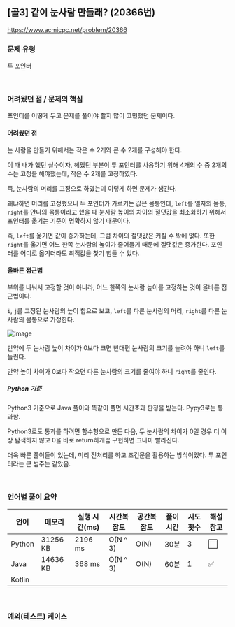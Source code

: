 ## [골3] 같이 눈사람 만들래? (20366번)

https://www.acmicpc.net/problem/20366

### 문제 유형

투 포인터

<br>

### 어려웠던 점 / 문제의 핵심

포인터를 어떻게 두고 문제를 풀어야 할지 많이 고민했던 문제이다.

#### 어려웠던 점

눈 사람을 만들기 위해서는 작은 수 2개와 큰 수 2개를 구성해야 한다.

이 때 내가 했던 실수이자, 헤맸던 부분이 투 포인터를 사용하기 위해 4개의 수 중 2개의 수는 고정을 해야했는데, 작은 수 2개를 고정하였다.

즉, 눈사람의 머리를 고정으로 하였는데 이렇게 하면 문제가 생긴다.

왜냐하면 머리를 고정했으니 두 포인터가 가르키는 값은 몸통인데, `left`를 엘자의 몸통, `right`를 안나의 몸통이라고 했을 때 눈사람 높이의 차이의 절댓값을 최소화하기 위해서 포인터를 옮기는 기준이 명확하지 않기 때문이다.

즉, `left`를 옮기면 값이 증가하는데, 그럼 차이의 절댓값은 커질 수 밖에 없다. 또한 `right`를 옮기면 어느 한쪽 눈사람의 높이가 줄어들기 때문에 절댓값은 증가한다. 포인터를 어디로 옮기더라도 최적값을 찾기 힘들 수 있다.

#### 올바른 접근법

부위를 나눠서 고정할 것이 아니라, 어느 한쪽의 눈사람 높이를 고정하는 것이 올바른 접근법이다.

`i`, `j`를 고정된 눈사람의 높이 합으로 보고, `left`를 다른 눈사람의 머리, `right`를 다른 눈사람의 몸통으로 가정한다.

![image](https://github.com/siwon-park/Problem_Solving/assets/93081720/bacedd9d-b2c5-4b0f-a9c1-ae0f4e2cff9d)

만약에 두 눈사람 높이 차이가 0보다 크면 반대편 눈사람의 크기를 늘려야 하니 `left`를 늘린다.

만약 높이 차이가 0보다 작으면 다른 눈사람의 크기를 줄여야 하니 `right`를 줄인다.

##### Python 기준

Python3 기준으로 Java 풀이와 똑같이 풀면 시간초과 판정을 받는다. Pypy3로는 통과함.

Python3로도 통과를 하려면 함수형으로 만든 다음, 두 눈사람의 차이가 0일 경우 더 이상 탐색하지 않고 0을 바로 return하게끔 구현하면 그나마 빨라진다.

더욱 빠른 풀이들이 있는데, 미리 전처리를 하고 조건문을 활용하는 방식이었다. 투 포인터라는 큰 범주는 같았음.

<br>

### 언어별 풀이 요약

| 언어   | 메모리   | 실행 시간(ms) | 시간복잡도 | 공간복잡도 | 풀이 시간 | 시도 횟수 | 해설 참고            |
| ------ | -------- | ------------- | ---------- | ---------- | --------- | --------- | -------------------- |
| Python | 31256 KB | 2196 ms       | O(N ^ 3)   | O(N)       | 30분      | 3         | :white_large_square: |
| Java   | 14636 KB | 368 ms        | O(N ^ 3)   | O(N)       | 60분      | 1         | :white_check_mark:   |
| Kotlin |          |               |            |            |           |           |                      |

<br>

### 예외(테스트) 케이스

```
```

